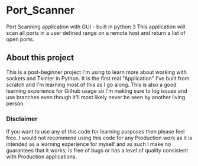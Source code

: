 # Port_Scanner
Port Scanning application with GUI - built in python 3
This application will scan all ports in a user defined range on a remote host and return a list of open ports.

## About this project
This is a post-beginner project I'm using to learn more about working with sockets and Tkinter in Python.
It is the first real "Application" I've built from scratch and I'm learning most of this as I go along.
This is also a good learning experience for Github usage so I'm making sure to log issues and use branches even though it'll most likely never be seen by another living person.

### Disclaimer
If you want to use any of this code for learning purposes then please feel free.
I would not recommend using this code for any Production work as it is intended as a learning experience for myself and as such I make no guarantees that it works, is free of bugs or has a level of quality consistent with Production applications.


